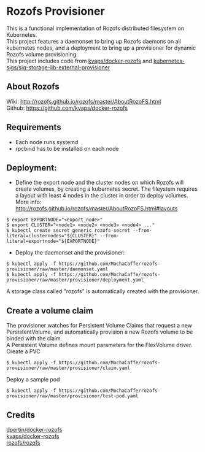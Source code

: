 # Rozofs Provisioner

This is a functional implementation of Rozofs distributed filesystem on Kubernetes.  
This project features a daemonset to bring up Rozofs daemons on all kubernetes nodes,
and a deployment to bring up a provisioner for dynamic Rozofs volume provisioning.  
This project includes code from [kvaps/docker-rozofs]  and [kubernetes-sigs/sig-storage-lib-external-provisioner] 

## About Rozofs
Wiki: http://rozofs.github.io/rozofs/master/AboutRozoFS.html  
Github: https://github.com/kvaps/docker-rozofs

## Requirements
  - Each node runs systemd
  - rpcbind has to be installed on each node
## Deployment:

  - Define the export node and the cluster nodes on which Rozofs will create volumes, by creating a kubernetes secret.  The fileystem requires a layout with least 4 nodes in the cluster in order to deploy volumes. More info: http://rozofs.github.io/rozofs/master/AboutRozoFS.html#layouts
```
$ export EXPORTNODE="<export_node>"
$ export CLUSTER="<node1> <node2> <node3> <node4> ..."
$ kubectl create secret generic rozofs-secret --from-literal=clusternodes="${CLUSTER}" --from-literal=exportnode="${EXPORTNODE}"
```
  - Deploy the daemonset and the provisioner:
```
$ kubectl apply -f https://github.com/MochaCaffe/rozofs-provisioner/raw/master/daemonset.yaml
$ kubectl apply -f https://github.com/MochaCaffe/rozofs-provisioner/raw/master/provisioner/deployment.yaml
```
A storage class called "rozofs" is automatically created with the provisioner.

## Create a volume claim
The provisioner watches for Persistent Volume Claims that request a new PersistentVolume, and automatically provision a new Rozofs volume to be binded with the claim.  
A Persistent Volume defines mount parameters for the FlexVolume driver.  
Create a PVC
```
$ kubectl apply -f https://github.com/MochaCaffe/rozofs-provisioner/raw/master/provisioner/claim.yaml
```

Deploy a sample pod

```
$ kubectl apply -f https://github.com/MochaCaffe/rozofs-provisioner/raw/master/provisioner/test-pod.yaml
```
## Credits
[dpertin/docker-rozofs]  
[kvaps/docker-rozofs]  
[rozofs/rozofs]

   [rozofs/rozofs]: <https://github.com/rozofs/rozofs>
   [dpertin/docker-rozofs]: <https://github.com/dpertin/docker-rozofs>
   [kvaps/docker-rozofs]: <https://github.com/kvaps/docker-rozofs>
   [kubernetes-sigs/sig-storage-lib-external-provisioner]: <https://github.com/kubernetes-sigs/sig-storage-lib-external-provisioner>
